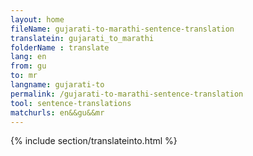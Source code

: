 ```yaml
---
layout: home
fileName: gujarati-to-marathi-sentence-translation
translatein: gujarati_to_marathi
folderName : translate
lang: en
from: gu
to: mr
langname: gujarati-to
permalink: /gujarati-to-marathi-sentence-translation
tool: sentence-translations
matchurls: en&&gu&&mr
---
```

{% include section/translateinto.html %}
